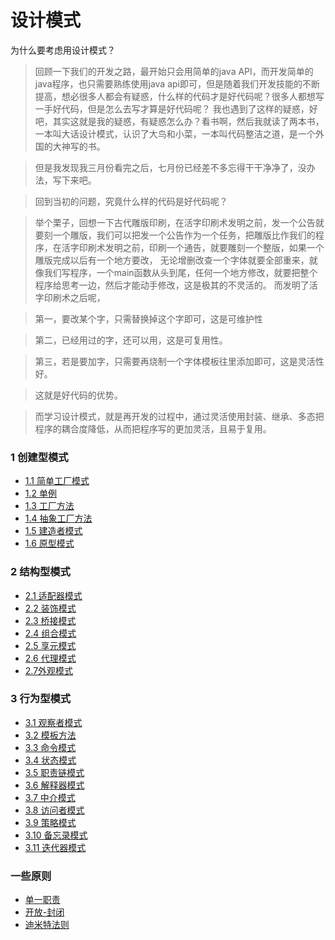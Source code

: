 # 设计模式

为什么要考虑用设计模式？

>回顾一下我们的开发之路，最开始只会用简单的java API，而开发简单的java程序，也只需要熟练使用java api即可，但是随着我们开发技能的不断提高，想必很多人都会有疑惑，什么样的代码才是好代码呢？很多人都想写一手好代码，但是怎么去写才算是好代码呢？
我也遇到了这样的疑惑，好吧，其实这就是我的疑惑，有疑惑怎么办？看书啊，然后我就读了两本书，一本叫大话设计模式，认识了大鸟和小菜，一本叫代码整洁之道，是一个外国的大神写的书。

>但是我发现我三月份看完之后，七月份已经差不多忘得干干净净了，没办法，写下来吧。

>回到当初的问题，究竟什么样的代码是好代码呢？

>举个栗子，回想一下古代雕版印刷，在活字印刷术发明之前，发一个公告就要刻一个雕版，我们可以把发一个公告作为一个任务，把雕版比作我们的程序，在活字印刷术发明之前，印刷一个通告，就要雕刻一个整版，如果一个雕版完成以后有一个地方要改，
无论增删改查一个字体就要全部重来，就像我们写程序，一个main函数从头到尾，任何一个地方修改，就要把整个程序给思考一边，然后才能动手修改，这是极其的不灵活的。
而发明了活字印刷术之后呢，

>第一，要改某个字，只需替换掉这个字即可，这是可维护性

>第二，已经用过的字，还可以用，这是可复用性。

>第三，若是要加字，只需要再烧制一个字体模板往里添加即可，这是灵活性好。

>这就是好代码的优势。

>而学习设计模式，就是再开发的过程中，通过灵活使用封装、继承、多态把程序的耦合度降低，从而把程序写的更加灵活，且易于复用。

### 1 创建型模式
- [1.1 简单工厂模式](https://github.com/zhangonga/design-patterns/blob/master/md/create1_simple_factory_pattern.md)
- [1.2 单例]()
- [1.3 工厂方法]()
- [1.4 抽象工厂方法]()
- [1.5 建造者模式]()
- [1.6 原型模式]()

### 2 结构型模式
- [2.1 适配器模式]()
- [2.2 装饰模式]()
- [2.3 桥接模式]()
- [2.4 组合模式]()
- [2.5 享元模式]()
- [2.6 代理模式]()
- [2.7外观模式]()

### 3 行为型模式
- [3.1 观察者模式]()
- [3.2 模板方法]()
- [3.3 命令模式]()
- [3.4 状态模式]()
- [3.5 职责链模式]()
- [3.6 解释器模式]()
- [3.7 中介模式]()
- [3.8 访问者模式]()
- [3.9 策略模式](https://github.com/zhangonga/design-patterns/blob/master/md/behavior9_strategy_patterns.md)
- [3.10 备忘录模式]()
- [3.11 迭代器模式]()

### 一些原则
- [单一职责]()
- [开放-封闭]()
- [迪米特法则]()
